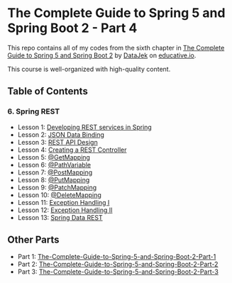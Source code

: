 # The Complete Guide to Spring 5 and Spring Boot 2 - Part 4

This repo contains all of my codes from the sixth chapter in [The Complete Guide to Spring 5 and Spring Boot 2](https://www.educative.io/courses/guide-spring-5-spring-boot-2) by [DataJek](https://www.educative.io/profile/view/5352985413550080) on [educative.io](https://www.educative.io/).

This course is well-organized with high-quality content.

## Table of Contents

### 6. Spring REST

- Lesson 1: [Developing REST services in Spring](https://github.com/ginny100/The-Complete-Guide-to-Spring-5-and-Spring-Boot-2-Part-4/blob/master/lesson1.md)
- Lesson 2: [JSON Data Binding](https://github.com/ginny100/The-Complete-Guide-to-Spring-5-and-Spring-Boot-2-Part-4/blob/master/lesson2.md)
- Lesson 3: [REST API Design](https://github.com/ginny100/The-Complete-Guide-to-Spring-5-and-Spring-Boot-2-Part-4/blob/master/lesson3.md)
- Lesson 4: [Creating a REST Controller](https://github.com/ginny100/The-Complete-Guide-to-Spring-5-and-Spring-Boot-2-Part-4/blob/master/lesson4.md)
- Lesson 5: [@GetMapping](https://github.com/ginny100/The-Complete-Guide-to-Spring-5-and-Spring-Boot-2-Part-4/blob/master/lesson5.md)
- Lesson 6: [@PathVariable](https://github.com/ginny100/The-Complete-Guide-to-Spring-5-and-Spring-Boot-2-Part-4/blob/master/lesson6.md)
- Lesson 7: [@PostMapping]()
- Lesson 8: [@PutMapping]()
- Lesson 9: [@PatchMapping]()
- Lesson 10: [@DeleteMapping]()
- Lesson 11: [Exception Handling I]()
- Lesson 12: [Exception Handling II]()
- Lesson 13: [Spring Data REST]()

## Other Parts

- Part 1: [The-Complete-Guide-to-Spring-5-and-Spring-Boot-2-Part-1](https://github.com/ginny100/The-Complete-Guide-to-Spring-5-and-Spring-Boot-2-Part-1)
- Part 2: [The-Complete-Guide-to-Spring-5-and-Spring-Boot-2-Part-2](https://github.com/ginny100/The-Complete-Guide-to-Spring-5-and-Spring-Boot-2-Part-2)
- Part 3: [The-Complete-Guide-to-Spring-5-and-Spring-Boot-2-Part-3](https://github.com/ginny100/The-Complete-Guide-to-Spring-5-and-Spring-Boot-2-Part-3)